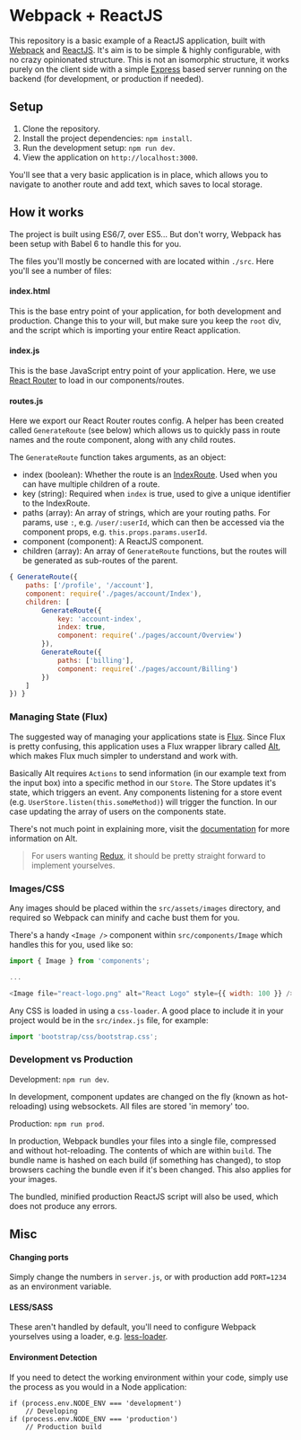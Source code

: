 # Webpack + ReactJS

This repository is a basic example of a ReactJS application, built with [Webpack](https://webpack.github.io) and [ReactJS](https://facebook.github.io/react/index.html).  It's aim is to be simple & highly configurable, with no crazy opinionated structure. This is not an isomorphic structure, it works purely on the client side with a simple [Express](http://expressjs.com) based server running on the backend (for development, or production if needed).

## Setup

1. Clone the repository.
2. Install the project dependencies: `npm install`.
3. Run the development setup: `npm run dev`.
4. View the application on `http://localhost:3000`.

You'll see that a very basic application is in place, which allows you to navigate to another route and add text, which saves to local storage.

## How it works

The project is built using ES6/7, over ES5... But don't worry, Webpack has been setup with Babel 6 to handle this for you.

The files you'll mostly be concerned with are located within `./src`. Here you'll see a number of files:

#### index.html

This is the base entry point of your application, for both development and production. Change this to your will, but make sure you keep the `root` div, and the script which is importing your entire React application.

#### index.js

This is the base JavaScript entry point of your application. Here, we use [React Router](https://github.com/rackt/react-router) to load in our components/routes.

#### routes.js

Here we export our React Router routes config. A helper has been created called `GenerateRoute` (see below) which allows us to quickly pass in route names and the route component, along with any child routes.

The `GenerateRoute` function takes arguments, as an object:
- index (boolean): Whether the route is an [IndexRoute](https://github.com/rackt/react-router/blob/master/docs/guides/basics/IndexRoutes.md). Used when you can have multiple children of a route.
- key (string): Required when `index` is true, used to give a unique identifier to the IndexRoute.
- paths (array): An array of strings, which are your routing paths. For params, use `:`, e.g. `/user/:userId`, which can then be accessed via the component props, e.g. `this.props.params.userId`.
- component (component): A ReactJS component.
- children (array): An array of `GenerateRoute` functions, but the routes will be generated as sub-routes of the parent.

```javascript
{ GenerateRoute({
    paths: ['/profile', '/account'],
    component: require('./pages/account/Index'),
    children: [
        GenerateRoute({
            key: 'account-index',
            index: true,
            component: require('./pages/account/Overview')
        }),
        GenerateRoute({
            paths: ['billing'],
            component: require('./pages/account/Billing')
        })
    ]
}) }
```

### Managing State (Flux)

The suggested way of managing your applications state is [Flux](https://facebook.github.io/flux). Since Flux is pretty confusing, this application uses a Flux wrapper library called [Alt](http://alt.js.org),
 which makes Flux much simpler to understand and work with.

Basically Alt requires `Actions` to send information (in our example text from the input box) into a specific method in our `Store`. The Store updates it's state, which triggers an event.
Any components listening for a store event (e.g. `UserStore.listen(this.someMethod)`) will trigger the function. In our case updating the array of users on the components state.

There's not much point in explaining more, visit the [documentation](http://alt.js.org/guide) for more information on Alt.

> For users wanting [Redux](https://github.com/rackt/redux), it should be pretty straight forward to implement yourselves.

### Images/CSS

Any images should be placed within the `src/assets/images` directory, and required so Webpack can minify and cache bust them for you.

There's a handy `<Image />` component within `src/components/Image` which handles this for you, used like so:

```javascript
import { Image } from 'components';

...

<Image file="react-logo.png" alt="React Logo" style={{ width: 100 }} />
```

Any CSS is loaded in using a `css-loader`. A good place to include it in your project would be in the `src/index.js` file, for example:

```javascript
import 'bootstrap/css/bootstrap.css';
```

### Development vs Production

Development: `npm run dev`.

In development, component updates are changed on the fly (known as hot-reloading) using websockets. All files are stored 'in memory' too.

Production: `npm run prod`.

In production, Webpack bundles your files into a single file, compressed and without hot-reloading. The contents of which are within `build`. The bundle name is hashed on each build (if something has changed),
 to stop browsers caching the bundle even if it's been changed. This also applies for your images.
 
The bundled, minified production ReactJS script will also be used, which does not produce any errors.

## Misc

#### Changing ports

Simply change the numbers in `server.js`, or with production add `PORT=1234` as an environment variable.

#### LESS/SASS

These aren't handled by default, you'll need to configure Webpack yourselves using a loader, e.g. [less-loader](https://github.com/webpack/less-loader).

#### Environment Detection

If you need to detect the working environment within your code, simply use the process as you would in a Node application:

```
if (process.env.NODE_ENV === 'development')
    // Developing
if (process.env.NODE_ENV === 'production')
    // Production build
```
